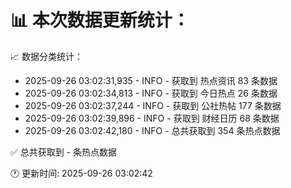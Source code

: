 📊 本次数据更新统计：
==========================

📈 数据分类统计：
- 2025-09-26 03:02:31,935 - INFO - 获取到 热点资讯 83 条数据
- 2025-09-26 03:02:34,813 - INFO - 获取到 今日热点 26 条数据
- 2025-09-26 03:02:37,244 - INFO - 获取到 公社热帖 177 条数据
- 2025-09-26 03:02:39,896 - INFO - 获取到 财经日历 68 条数据
- 2025-09-26 03:02:42,180 - INFO - 总共获取到 354 条热点数据

✅ 总共获取到 - 条热点数据

🕐 更新时间: 2025-09-26 03:02:42
